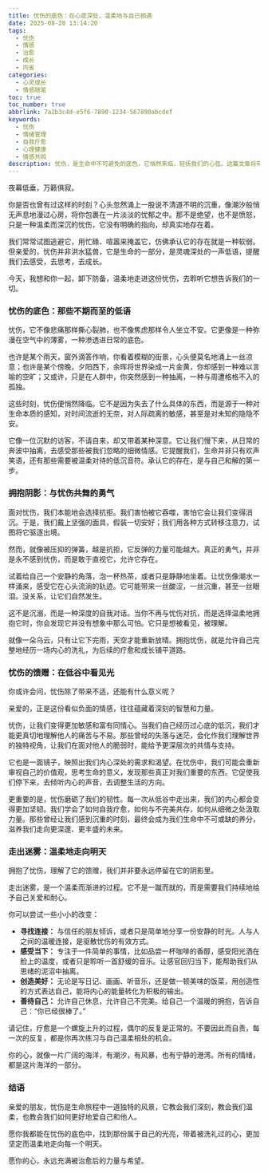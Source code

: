 ```yaml
---
title: 忧伤的底色：在心底深处，温柔地与自己相遇
date: 2025-08-28 13:14:20
tags:
  - 忧伤
  - 情感
  - 治愈
  - 成长
  - 内省
categories:
  - 心灵成长
  - 情感随笔
toc: true
toc_number: true
abbrlink: 7a2b3c4d-e5f6-7890-1234-567890abcdef
keywords:
  - 忧伤
  - 情绪管理
  - 自我疗愈
  - 心理健康
  - 情感共鸣
description: 忧伤，是生命中不可避免的底色，它悄然来临，轻抚我们的心弦。这篇文章将带你深入理解忧伤的本质，学会如何温柔地拥抱它，并在那些看似低沉的时刻，发现它所带来的独特馈赠与成长。让我们一起，在心底深处，与这份真实的情感温柔相遇，最终走向内心的平静与力量。
---
```


夜幕低垂，万籁俱寂。

你是否也曾有过这样的时刻？心头忽然涌上一股说不清道不明的沉重，像潮汐般悄无声息地漫过心房，将你包裹在一片淡淡的忧郁之中。那不是绝望，也不是愤怒，只是一种温柔而深沉的忧伤，它没有明确的指向，却真实地存在着。

我们常常试图逃避它，用忙碌、喧嚣来掩盖它，仿佛承认它的存在就是一种软弱。但亲爱的，忧伤并非洪水猛兽，它是生命的一部分，是灵魂深处的一声低语，提醒我们去感受，去思考，去成长。

今天，我想和你一起，卸下防备，温柔地走进这份忧伤，去聆听它想告诉我们的一切。

### 忧伤的底色：那些不期而至的低语

忧伤，它不像悲痛那样撕心裂肺，也不像焦虑那样令人坐立不安。它更像是一种弥漫在空气中的薄雾，一种渗透进日常的底色。

也许是某个雨天，窗外滴答作响，你看着模糊的街景，心头便莫名地涌上一丝凉意；也许是某个傍晚，夕阳西下，余晖将世界染成一片金黄，你却感到一种难以言喻的空旷；又或许，只是在人群中，你突然感到一种抽离，一种与周遭格格不入的孤独。

这些时刻，忧伤便悄然降临。它不是因为失去了什么具体的东西，而是源于一种对生命本质的感知，对时间流逝的无奈，对人际疏离的敏感，甚至是对未知的隐隐不安。

它像一位沉默的访客，不请自来，却又带着某种深意。它让我们慢下来，从日常的奔波中抽离，去感受那些被我们忽略的细微情感。它提醒我们，生命并非只有欢声笑语，还有那些需要被温柔对待的低沉音符。承认它的存在，是与自己和解的第一步。

### 拥抱阴影：与忧伤共舞的勇气

面对忧伤，我们本能地会选择抗拒。我们害怕被它吞噬，害怕它会让我们变得消沉。于是，我们戴上坚强的面具，假装一切安好；我们用各种方式转移注意力，试图将它驱逐出境。

然而，就像被压抑的弹簧，越是抗拒，它反弹的力量可能越大。真正的勇气，并非是永不感到忧伤，而是敢于直视它，允许它存在。

试着给自己一个安静的角落，泡一杯热茶，或者只是静静地坐着。让忧伤像潮水一样涌来，感受它在心头流淌的轨迹。它可能带来一丝酸涩，一丝沉重，甚至一丝眼泪。没关系，让它们自然发生。

这不是沉溺，而是一种深度的自我对话。当你不再与忧伤对抗，而是选择温柔地拥抱它时，你会发现它并没有想象中那么可怕。它只是想被看见，被理解。

就像一朵乌云，只有让它下完雨，天空才能重新放晴。拥抱忧伤，就是允许自己完整地经历一场内心的洗礼，为后续的疗愈和成长铺平道路。

### 忧伤的馈赠：在低谷中看见光

你或许会问，忧伤除了带来不适，还能有什么意义呢？

亲爱的，正是这份看似负面的情感，往往蕴藏着深刻的智慧和力量。

忧伤，让我们变得更加敏感和富有同情心。当我们自己经历过心底的低沉，我们才能更真切地理解他人的痛苦与不易。那些曾经的失落与迷茫，会化作我们理解世界的独特视角，让我们在面对他人的脆弱时，能给予更深层次的共情与支持。

它也是一面镜子，映照出我们内心深处的需求和渴望。在忧伤中，我们可能会重新审视自己的价值观，思考生命的意义，发现那些真正对我们重要的东西。它促使我们停下来，去倾听内心的声音，去调整生活的方向。

更重要的是，忧伤磨砺了我们的韧性。每一次从低谷中走出来，我们的内心都会变得更加坚韧。我们学会了如何自我疗愈，如何与不完美共存，如何从细微之处汲取力量。那些曾经让我们感到沉重的时刻，最终会成为我们生命中不可或缺的养分，滋养我们走向更深邃、更丰盛的未来。

### 走出迷雾：温柔地走向明天

拥抱了忧伤，理解了它的馈赠，我们并非要永远停留在它的阴影里。

走出迷雾，是一个温柔而渐进的过程。它不是一蹴而就的，而是需要我们持续地给予自己关爱和耐心。

你可以尝试一些小小的改变：

*   **寻找连接：** 与信任的朋友倾诉，或者只是简单地分享一份安静的时光。人与人之间的温暖连接，是驱散忧伤的有效方式。
*   **感受当下：** 专注于一件简单的事情，比如品尝一杯咖啡的香醇，感受阳光洒在脸上的温度，或者只是聆听一首舒缓的音乐。让感官回归当下，能帮助我们从思绪的泥沼中抽离。
*   **创造美好：** 无论是写日记、画画、听音乐，还是做一顿美味的饭菜，用创造性的方式表达自己，能将内心的能量转化为积极的输出。
*   **善待自己：** 允许自己休息，允许自己不完美。给自己一个温暖的拥抱，告诉自己：“你已经很棒了。”

请记住，疗愈是一个螺旋上升的过程，偶尔的反复是正常的。不要因此而自责，每一次的反复，都是你再次练习与自己温柔相处的机会。

你的心，就像一片广阔的海洋，有潮汐，有风暴，也有宁静的港湾。所有的情绪，都是这片海洋的一部分。

### 结语

亲爱的朋友，忧伤是生命旅程中一道独特的风景，它教会我们深刻，教会我们温柔，也教会我们如何更好地爱自己和他人。

愿你我都能在忧伤的底色中，找到那份属于自己的光亮，带着被洗礼过的心，更加坚定而温柔地走向每一个明天。

愿你的心，永远充满被治愈后的力量与希望。